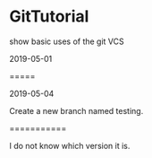 # GitTutorial
show basic uses of the git VCS

2019-05-01

=====

2019-05-04

Create a new branch named testing.

===========

I do not know which version it is.